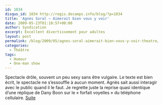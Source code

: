 ```yaml
---
id: 1034
disqus_id: 1034 http://regis.decamps.info/blog/?p=1034
title: 'Agnès Soral – Aimerait bien vous y voir'
date: 2009-05-23T01:10:57+00:00
author: Syndication
excerpt: Excellent divertissement pour adultes
layout: post
permalink: /blog/2009/05/agnes-soral-aimerait-bien-vous-y-voir-theatre/
categories:
  - Théâtre
tags:
  - Humour
  - One-man show
---
```

Spectacle drôle, souvent un peu sexy sans être vulgaire. Le texte est bien écrit, le spectacle ne s’essouffle à aucun moment. Agnès sait aussi interagir avec le public quand il le faut.
Je regrette juste la reprise quasi identique d’une réplique de Dany Boon sur le « forfait voyelles » du téléphone cellulaire.
<a href="http://www.webcity.fr/wakaseoo/95476-e/avis">Suite</a>
